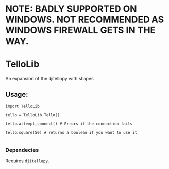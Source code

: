 # NOTE: BADLY SUPPORTED ON WINDOWS. NOT RECOMMENDED AS WINDOWS FIREWALL GETS IN THE WAY.
# TelloLib
An expansion of the djitellopy with shapes
## Usage:
```
import TelloLib

tello = TelloLib.Tello()

tello.attempt_connect() # Errors if the connection fails

tello.square(50) # returns a boolean if you want to use it


```
### Dependecies
Requires `djitellopy`.
